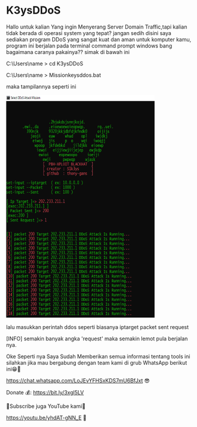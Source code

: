 # K3ysDDoS 

Hallo untuk kalian Yang ingin Menyerang Server Domain Traffic,tapi kalian tidak berada di operasi system yang tepat? jangan sedih disini saya sediakan program DDoS yang sangat kuat dan aman untuk komputer kamu, program ini berjalan pada terminal command prompt windows
bang bagaimana caranya pakainya??
simak di bawah ini 


C:\Users\name > cd K3ysDDoS

C:\Users\name > Missionkeysddos.bat 

maka tampilannya seperti ini 


<img src="ddosmissionattack.PNG" alt="Missionkeysddos" style="width:400px;height:600px"/>


lalu masukkan perintah ddos seperti biasanya 
iptarget 
packet 
sent request 

[INFO] semakin banyak angka 'request' maka semakin lemot pula berjalan nya.



Oke Seperti nya Saya Sudah Memberikan semua informasi tentang tools ini silahkan jika mau bergabung dengan team kami di grub WhatsApp berikut ini😁🤗

https://chat.whatsapp.com/LoJEvYFHSxKDS7mU6BfJxt 😎

Donate 💰: https://bit.ly/3xgl5LV

💪Subscribe juga YouTube kami🤖

https://youtu.be/yhdAT-gNN_E 👊








